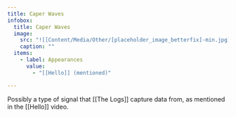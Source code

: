 ```yaml
---
title: Caper Waves
infobox:
  title: Caper Waves
  image:
    src: "![[Content/Media/Other/[placeholder_image_betterfix]-min.jpg]]"
    caption: ""
  items:
    - label: Appearances
      value:
        - "[[Hello]] (mentioned)"

---
```


Possibly a type of signal that [[The Logs]] capture data from, as mentioned in the [[Hello]] video.